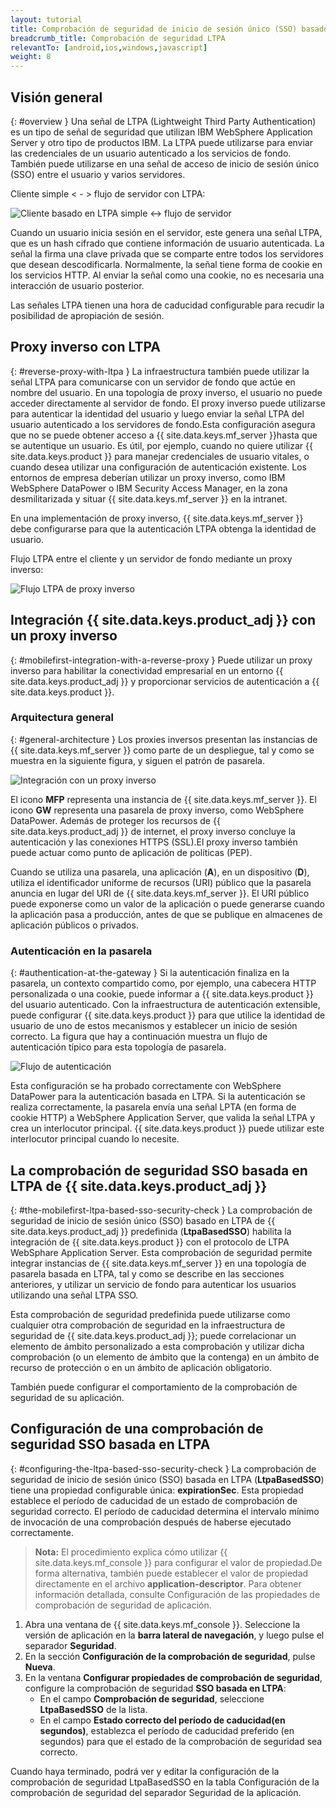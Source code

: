 ```yaml
---
layout: tutorial
title: Comprobación de seguridad de inicio de sesión único (SSO) basado en LTPA
breadcrumb_title: Comprobación de seguridad LTPA
relevantTo: [android,ios,windows,javascript]
weight: 8
---
```

<!-- NLS_CHARSET=UTF-8 -->
## Visión general
{: #overview }
Una señal de LTPA (Lightweight Third Party Authentication) es un tipo de señal de seguridad que utilizan IBM WebSphere Application Server y otro tipo de productos IBM. La LTPA puede utilizarse para enviar las credenciales de un usuario autenticado a los servicios de fondo. También puede utilizarse en una señal de acceso de inicio de sesión único (SSO) entre el usuario y varios servidores. 

Cliente simple < - > flujo de servidor con LTPA:

![Cliente basado en LTPA simple <-> flujo de servidor](ltpa_simple_client_server.jpg)

Cuando un usuario inicia sesión en el servidor, este genera una señal LTPA, que es un hash cifrado que contiene información de usuario autenticada. La señal la firma una clave privada que se comparte entre todos los servidores que desean descodificarla. Normalmente, la señal tiene forma de cookie en los servicios HTTP. Al enviar la señal como una cookie, no es necesaria una interacción de usuario posterior.

Las señales LTPA tienen una hora de caducidad configurable para recudir la posibilidad de apropiación de sesión.

## Proxy inverso con LTPA
{: #reverse-proxy-with-ltpa }
La infraestructura también puede utilizar la señal LTPA para comunicarse con un servidor de fondo que actúe en nombre del usuario. En una topología de proxy inverso, el usuario no puede acceder directamente al servidor de fondo. El proxy inverso puede utilizarse para autenticar la identidad del usuario y luego enviar la señal LTPA del usuario autenticado a los servidores de fondo.Esta configuración asegura que no se puede obtener acceso a {{ site.data.keys.mf_server }}hasta que se autentique un usuario. Es útil, por ejemplo, cuando no quiere utilizar {{ site.data.keys.product }} para manejar credenciales de usuario vitales, o cuando desea utilizar una configuración de autenticación existente. Los entornos de empresa deberían utilizar un proxy inverso, como IBM WebSphere DataPower o IBM Security Access Manager, en la zona desmilitarizada y situar {{ site.data.keys.mf_server }} en la intranet.

En una implementación de proxy inverso, {{ site.data.keys.mf_server }} debe configurarse para que la autenticación LTPA obtenga la identidad de usuario.

Flujo LTPA entre el cliente y un servidor de fondo mediante un proxy inverso:

![Flujo LTPA de proxy inverso](ltpa_reverse_proxy.jpg)

## Integración {{ site.data.keys.product_adj }} con un proxy inverso
{: #mobilefirst-integration-with-a-reverse-proxy }
Puede utilizar un proxy inverso para habilitar la conectividad empresarial en un entorno {{ site.data.keys.product_adj }} y proporcionar servicios de autenticación a {{ site.data.keys.product }}.

### Arquitectura general
{: #general-architecture }
Los proxies inversos presentan las instancias de {{ site.data.keys.mf_server }} como parte de un despliegue, tal y como se muestra en la siguiente figura, y siguen el patrón de pasarela. 

![Integración con un proxy inverso](reverse_proxy_integ.jpg)

El icono **MFP** representa una instancia de {{ site.data.keys.mf_server }}. El icono **GW** representa una pasarela de proxy inverso, como WebSphere DataPower. Además de proteger los recursos de {{ site.data.keys.product_adj }} de internet, el proxy inverso concluye la autenticación y las conexiones HTTPS (SSL).El proxy inverso también puede actuar como punto de aplicación de políticas (PEP).

Cuando se utiliza una pasarela, una aplicación (**A**), en un dispositivo (**D**), utiliza el identificador uniforme de recursos (URI) público que la pasarela anuncia en lugar del URI de {{ site.data.keys.mf_server }}. El URI público puede exponerse como un valor de la aplicación o puede generarse cuando la aplicación pasa a producción, antes de que se publique en almacenes de aplicación públicos o privados. 

### Autenticación en la pasarela
{: #authentication-at-the-gateway }
Si la autenticación finaliza en la pasarela, un contexto compartido como, por ejemplo, una cabecera HTTP personalizada o una cookie, puede informar a {{ site.data.keys.product }} del usuario autenticado. Con la infraestructura de autenticación extensible, puede configurar {{ site.data.keys.product }} para que utilice la identidad de usuario de uno de estos mecanismos y establecer un inicio de sesión correcto. La figura que hay a continuación muestra un flujo de autenticación típico para esta topología de pasarela. 

![Flujo de autenticación](mf_reverse_proxy_integ_authentication_flow.jpg)

Esta configuración se ha probado correctamente con WebSphere DataPower para la autenticación basada en LTPA. Si la autenticación se realiza correctamente, la pasarela envía una señal LPTA (en forma de cookie HTTP) a WebSphere Application Server, que valida la señal LTPA y crea un interlocutor principal. {{ site.data.keys.product }} puede utilizar este interlocutor principal cuando lo necesite.

## La comprobación de seguridad SSO basada en LTPA de {{ site.data.keys.product_adj }}
{: #the-mobilefirst-ltpa-based-sso-security-check }
La comprobación de seguridad de inicio de sesión único (SSO) basado en LTPA de {{ site.data.keys.product_adj }} predefinida (**LtpaBasedSSO**) habilita la integración de {{ site.data.keys.product }} con el protocolo de LTPA WebSphare Application Server. Esta comprobación de seguridad permite integrar instancias de {{ site.data.keys.mf_server }} en una topología de pasarela basada en LTPA, tal y como se describe en las secciones anteriores, y utilizar un servicio de fondo para autenticar los usuarios utilizando una señal LTPA SSO.

Esta comprobación de seguridad predefinida puede utilizarse como cualquier otra comprobación de seguridad en la infraestructura de seguridad de {{ site.data.keys.product_adj }}; puede correlacionar un elemento de ámbito personalizado a esta comprobación y utilizar dicha comprobación (o un elemento de ámbito que la contenga) en un ámbito de recurso de protección o en un ámbito de aplicación obligatorio. 

También puede configurar el comportamiento de la comprobación de seguridad de su aplicación.

## Configuración de una comprobación de seguridad SSO basada en LTPA
{: #configuring-the-ltpa-based-sso-security-check }
La comprobación de seguridad de inicio de sesión único (SSO) basada en LTPA (**LtpaBasedSSO**) tiene una propiedad configurable única: **expirationSec**. Esta propiedad establece el período de caducidad de un estado de comprobación de seguridad correcto. El período de caducidad determina el intervalo mínimo de invocación de una comprobación después de haberse ejecutado correctamente. 

> **Nota:** El procedimiento explica cómo utilizar {{ site.data.keys.mf_console }} para configurar el valor de propiedad.De forma alternativa, también puede establecer el valor de propiedad directamente en el archivo **application-descriptor**. Para obtener información detallada, consulte Configuración de las propiedades de comprobación de seguridad de aplicación.


1. Abra una ventana de {{ site.data.keys.mf_console }}. Seleccione la versión de aplicación en la **barra lateral de navegación**, y luego pulse el separador **Seguridad**.
2. En la sección **Configuración de la comprobación de seguridad**, pulse **Nueva**.
3. En la ventana **Configurar propiedades de comprobación de seguridad**, configure la comprobación de seguridad **SSO basada en LTPA**:
    * En el campo **Comprobación de seguridad**, seleccione **LtpaBasedSSO** de la lista.
    * En el campo **Estado correcto del período de caducidad(en segundos)**, establezca el período de caducidad preferido (en segundos) para que el estado de la comprobación de seguridad sea correcto. 

Cuando haya terminado, podrá ver y editar la configuración de la comprobación de seguridad LtpaBasedSSO en la tabla Configuración de la comprobación de seguridad del separador Seguridad de la aplicación. 
